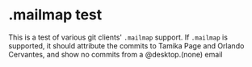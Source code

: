 .mailmap test
=============

This is a test of various git clients' `.mailmap` support. If `.mailmap` is
supported, it should attribute the commits to Tamika Page and Orlando
Cervantes, and show no commits from a @desktop.(none) email
